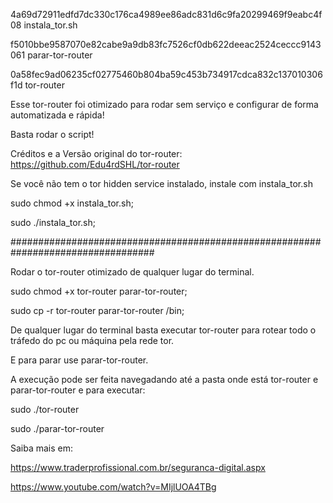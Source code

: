 4a69d72911edfd7dc330c176ca4989ee86adc831d6c9fa20299469f9eabc4f08  instala_tor.sh

f5010bbe9587070e82cabe9a9db83fc7526cf0db622deeac2524ceccc9143061  parar-tor-router

0a58fec9ad06235cf02775460b804ba59c453b734917cdca832c137010306f1d  tor-router


Esse tor-router foi otimizado para rodar sem serviço e configurar de forma automatizada e rápida!

Basta rodar o script!

Créditos e a Versão original do tor-router: https://github.com/Edu4rdSHL/tor-router

Se você não tem o tor hidden service instalado, instale com instala_tor.sh

sudo chmod +x instala_tor.sh;

sudo ./instala_tor.sh;

##################################################################################

Rodar o tor-router otimizado de qualquer lugar do terminal.

sudo chmod +x tor-router parar-tor-router;

sudo cp -r tor-router parar-tor-router /bin;

De qualquer lugar do terminal basta executar tor-router para rotear todo o tráfedo do pc ou máquina pela rede tor.

E para parar use parar-tor-router.

A execução pode ser feita navegadando até a pasta onde está tor-router e parar-tor-router e para executar:

sudo ./tor-router

sudo ./parar-tor-router


Saiba mais em:

https://www.traderprofissional.com.br/seguranca-digital.aspx

https://www.youtube.com/watch?v=MIjlUOA4TBg 































